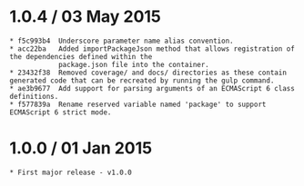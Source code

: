 1.0.4 / 03 May 2015
===================

    * f5c993b4  Underscore parameter name alias convention.
    * acc22ba   Added importPackageJson method that allows registration of the dependencies defined within the 
                package.json file into the container.
    * 23432f38  Removed coverage/ and docs/ directories as these contain generated code that can be recreated by running the gulp command.
    * ae3b9677  Add support for parsing arguments of an ECMAScript 6 class definitions.
    * f577839a  Rename reserved variable named 'package' to support ECMAScript 6 strict mode.
    
    
1.0.0 / 01 Jan 2015
===================

    * First major release - v1.0.0
